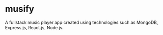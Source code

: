 # musify
A  fullstack music player app created using technologies such as MongoDB, Express.js, React.js, Node.js.
